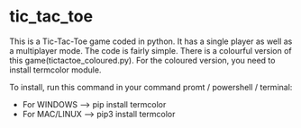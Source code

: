 # tic_tac_toe
This is a Tic-Tac-Toe game coded in python. It has a single player as well as a multiplayer mode. The code is fairly simple.
There is a colourful version of this game(tictactoe_coloured.py).
For the coloured version, you need to install termcolor module.

To install, run this command in your command promt / powershell / terminal: 
*  For WINDOWS --> pip install termcolor 
*  For MAC/LINUX --> pip3 install termcolor
